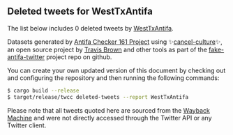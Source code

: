 ## Deleted tweets for WestTxAntifa

The list below includes 0 deleted tweets by
[WestTxAntifa](https://twitter.com/WestTxAntifa).



Datasets generated by [Antifa Checker 161 Project](https://twitter.com/antifacheck161) using ✨[cancel-culture](https://github.com/travisbrown/cancel-culture)✨, an open source project by 
[Travis Brown](https://twitter.com/travisbrown) and other tools as part of the 
[fake-antifa-twitter](https://github.com/antifacheck161/fake-antifa-twitter) project repo on github.

You can create your own updated version of this document by checking out and configuring the
repository and then running the following commands:

```bash
$ cargo build --release
$ target/release/twcc deleted-tweets --report WestTxAntifa
```

Please note that all tweets quoted here are sourced from the
[Wayback Machine](https://web.archive.org) and were not directly accessed through the Twitter API or
any Twitter client.


